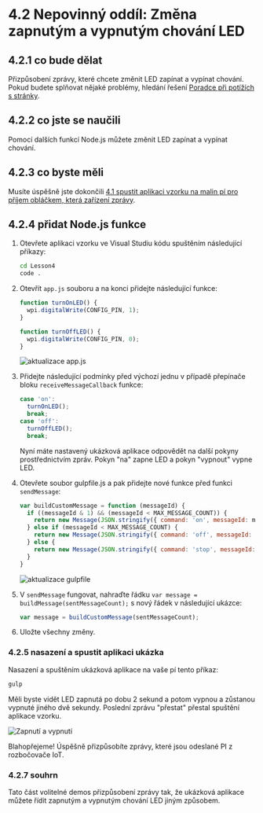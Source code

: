 <properties
 pageTitle="Nepovinný oddíl – změna zapnutým a vypnutým chování LED | Microsoft Azure"
 description="Přizpůsobení zprávy, které chcete změnit LED zapínat a vypínat chování."
 services="iot-hub"
 documentationCenter=""
 authors="shizn"
 manager="timlt"
 tags=""
 keywords=""/>

<tags
 ms.service="iot-hub"
 ms.devlang="multiple"
 ms.topic="article"
 ms.tgt_pltfrm="na"
 ms.workload="na"
 ms.date="10/21/2016"
 ms.author="xshi"/>

# <a name="42-optional-section-change-the-on-and-off-behavior-of-the-led"></a>4.2 Nepovinný oddíl: Změna zapnutým a vypnutým chování LED

## <a name="421-what-you-will-do"></a>4.2.1 co bude dělat

Přizpůsobení zprávy, které chcete změnit LED zapínat a vypínat chování. Pokud budete splňovat nějaké problémy, hledání řešení [Poradce při potížích s stránky](iot-hub-raspberry-pi-kit-node-troubleshooting.md).

## <a name="422-what-you-will-learn"></a>4.2.2 co jste se naučili

Pomocí dalších funkcí Node.js můžete změnit LED zapínat a vypínat chování.

## <a name="423-what-you-need"></a>4.2.3 co byste měli

Musíte úspěšně jste dokončili [4.1 spustit aplikaci vzorku na malin pí pro příjem obláčkem, která zařízení zprávy](iot-hub-raspberry-pi-kit-node-lesson4-send-cloud-to-device-messages.md).

## <a name="424-add-nodejs-functions"></a>4.2.4 přidat Node.js funkce

1. Otevřete aplikaci vzorku ve Visual Studiu kódu spuštěním následující příkazy:

    ```bash
    cd Lesson4
    code .
    ```

2. Otevřít `app.js` souboru a na konci přidejte následující funkce:

    ```javascript
    function turnOnLED() {
      wpi.digitalWrite(CONFIG_PIN, 1);
    }

    function turnOffLED() {
      wpi.digitalWrite(CONFIG_PIN, 0);
    }
    ```

    ![aktualizace app.js](media/iot-hub-raspberry-pi-lessons/lesson4/updated_app_js.png)

3. Přidejte následující podmínky před výchozí jednu v případě přepínače bloku `receiveMessageCallback` funkce:

    ```javascript
    case 'on':
      turnOnLED();
      break;
    case 'off':
      turnOffLED();
      break;
    ```

    Nyní máte nastavený ukázková aplikace odpovědět na další pokyny prostřednictvím zpráv. Pokyn "na" zapne LED a pokyn "vypnout" vypne LED.

4. Otevřete soubor gulpfile.js a pak přidejte nové funkce před funkci `sendMessage`:

    ```javascript
    var buildCustomMessage = function (messageId) {
      if ((messageId & 1) && (messageId < MAX_MESSAGE_COUNT)) {
        return new Message(JSON.stringify({ command: 'on', messageId: messageId }));
      } else if (messageId < MAX_MESSAGE_COUNT) {
        return new Message(JSON.stringify({ command: 'off', messageId: messageId }));
      } else {
        return new Message(JSON.stringify({ command: 'stop', messageId: messageId }));
      }
    }
    ```

    ![aktualizace gulpfile](media/iot-hub-raspberry-pi-lessons/lesson4/updated_gulpfile.png)

5. V `sendMessage` fungovat, nahraďte řádku `var message = buildMessage(sentMessageCount);` s nový řádek v následující ukázce:

    ```javascript
    var message = buildCustomMessage(sentMessageCount);
    ```

6. Uložte všechny změny.

### <a name="425-deploy-and-run-the-sample-application"></a>4.2.5 nasazení a spustit aplikaci ukázka

Nasazení a spuštěním ukázková aplikace na vaše pí tento příkaz:

```bash
gulp
```

Měli byste vidět LED zapnutá po dobu 2 sekund a potom vypnou a zůstanou vypnuté jiného dvě sekundy. Poslední zprávu "přestat" přestal spuštění aplikace vzorku.

![Zapnutí a vypnutí](media/iot-hub-raspberry-pi-lessons/lesson4/gulp_on_and_off.png)

Blahopřejeme! Úspěšně přizpůsobíte zprávy, které jsou odeslané PI z rozbočovače IoT.

### <a name="427-summary"></a>4.2.7 souhrn

Tato část volitelné demos přizpůsobení zprávy tak, že ukázková aplikace můžete řídit zapnutým a vypnutým chování LED jiným způsobem.

